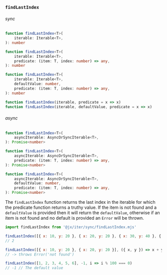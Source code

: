 ### `findLastIndex`

###### sync

```ts
function findLastIndex<T>(
    iterable: Iterable<T>,
): number

function findLastIndex<T>(
    iterable: Iterable<T>,
    predicate: (item: T, index: number) => any,
): number

function findLastIndex<T>(
    iterable: Iterable<T>,
    defaultValue: number,
    predicate: (item: T, index: number) => any,
): number

function findLastIndex(iterable, predicate = x => x)
function findLastIndex(iterable, defaultValue, predicate = x => x)
```

###### async
```ts
function findLastIndex<T>(
    asyncIterable: AsyncOrSyncIterable<T>,
): Promise<number>

function findLastIndex<T>(
    asyncIterable: AsyncOrSyncIterable<T>,
    predicate: (item: T, index: number) => any,
): Promise<number>

function findLastIndex<T>(
    asyncIterable: AsyncOrSyncIterable<T>,
    defaultValue: number,
    predicate: (item: T, index: number) => any,
): Promise<number>
```

The `findLastIndex` function returns the last index in the iterable for which the predicate function returns a truthy value.
If the item is not found and a `defaultValue` is provided then it will return the `defaultValue`, otherwise if an item is not
found and no default is provided an `Error` will be thrown.

```js
import findLastIndex from '@jx/iter/sync/findLastIndex.mjs'

findLastIndex([{ x: 10, y: 20 }, { x: 20, y: 20 }, { x: 30, y: 40 }, { x: 0, y: 0 }], ({ x, y }) => x + y >= 40)
// 2

findLastIndex([{ x: 10, y: 20 }, { x: 20, y: 20 }], ({ x, y }) => x + y >= 9000)
// -> throws Error('not found')

findLastIndex([1, 2, 3, 4, 5, 6], -1, i => i % 100 === 0)
// -1 // The default value

```
